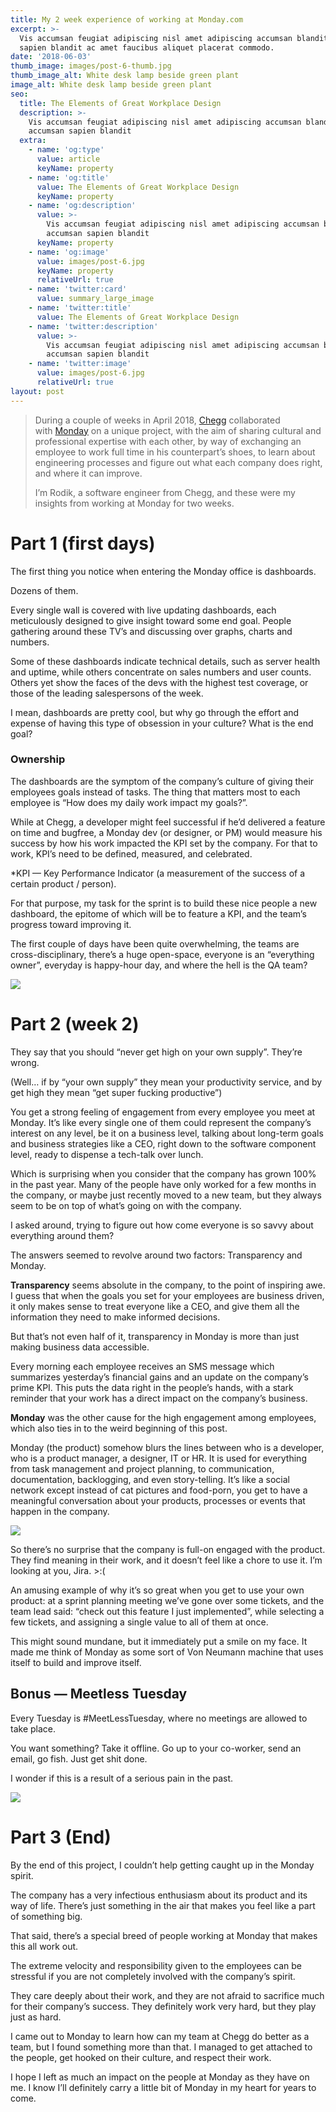 ```yaml
---
title: My 2 week experience of working at Monday.com
excerpt: >-
  Vis accumsan feugiat adipiscing nisl amet adipiscing accumsan blandit accumsan
  sapien blandit ac amet faucibus aliquet placerat commodo.
date: '2018-06-03'
thumb_image: images/post-6-thumb.jpg
thumb_image_alt: White desk lamp beside green plant
image_alt: White desk lamp beside green plant
seo:
  title: The Elements of Great Workplace Design
  description: >-
    Vis accumsan feugiat adipiscing nisl amet adipiscing accumsan blandit
    accumsan sapien blandit
  extra:
    - name: 'og:type'
      value: article
      keyName: property
    - name: 'og:title'
      value: The Elements of Great Workplace Design
      keyName: property
    - name: 'og:description'
      value: >-
        Vis accumsan feugiat adipiscing nisl amet adipiscing accumsan blandit
        accumsan sapien blandit
      keyName: property
    - name: 'og:image'
      value: images/post-6.jpg
      keyName: property
      relativeUrl: true
    - name: 'twitter:card'
      value: summary_large_image
    - name: 'twitter:title'
      value: The Elements of Great Workplace Design
    - name: 'twitter:description'
      value: >-
        Vis accumsan feugiat adipiscing nisl amet adipiscing accumsan blandit
        accumsan sapien blandit
    - name: 'twitter:image'
      value: images/post-6.jpg
      relativeUrl: true
layout: post
---
```

> During a couple of weeks in April 2018, [Chegg](http://www.chegg.com/) collaborated with [Monday](http://www.monday.com/) on a unique project, with the aim of sharing cultural and professional expertise with each other, by way of exchanging an employee to work full time in his counterpart’s shoes, to learn about engineering processes and figure out what each company does right, and where it can improve.
>
> I’m Rodik, a software engineer from Chegg, and these were my insights from working at Monday for two weeks.

# **Part 1 (first days)**

The first thing you notice when entering the Monday office is dashboards.

Dozens of them.

Every single wall is covered with live updating dashboards, each meticulously designed to give insight toward some end goal. People gathering around these TV’s and discussing over graphs, charts and numbers.

Some of these dashboards indicate technical details, such as server health and uptime, while others concentrate on sales numbers and user counts. Others yet show the faces of the devs with the highest test coverage, or those of the leading salespersons of the week.

I mean, dashboards are pretty cool, but why go through the effort and expense of having this type of obsession in your culture? What is the end goal?

### Ownership

The dashboards are the symptom of the company’s culture of giving their employees goals instead of tasks. The thing that matters most to each employee is “How does my daily work impact my goals?”.

While at Chegg, a developer might feel successful if he’d delivered a feature on time and bugfree, a Monday dev (or designer, or PM) would measure his success by how his work impacted the KPI set by the company. For that to work, KPI’s need to be defined, measured, and celebrated.

\*KPI — Key Performance Indicator (a measurement of the success of a certain product / person).

For that purpose, my task for the sprint is to build these nice people a new dashboard, the epitome of which will be to feature a KPI, and the team’s progress toward improving it.

The first couple of days have been quite overwhelming, the teams are cross-disciplinary, there’s a huge open-space, everyone is an “everything owner”, everyday is happy-hour day, and where the hell is the QA team?

![](/\_static/app-assets/images/0\_REsmE5Gmf4MsvmD1.png)

# **Part 2 (week 2)**

They say that you should “never get high on your own supply”. They’re wrong.

(Well… if by “your own supply” they mean your productivity service, and by get high they mean “get super fucking productive”)

You get a strong feeling of engagement from every employee you meet at Monday. It’s like every single one of them could represent the company’s interest on any level, be it on a business level, talking about long-term goals and business strategies like a CEO, right down to the software component level, ready to dispense a tech-talk over lunch.

Which is surprising when you consider that the company has grown 100% in the past year. Many of the people have only worked for a few months in the company, or maybe just recently moved to a new team, but they always seem to be on top of what’s going on with the company.

I asked around, trying to figure out how come everyone is so savvy about everything around them?

The answers seemed to revolve around two factors: Transparency and Monday.

**Transparency** seems absolute in the company, to the point of inspiring awe. I guess that when the goals you set for your employees are business driven, it only makes sense to treat everyone like a CEO, and give them all the information they need to make informed decisions.

But that’s not even half of it, transparency in Monday is more than just making business data accessible.

Every morning each employee receives an SMS message which summarizes yesterday’s financial gains and an update on the company’s prime KPI. This puts the data right in the people’s hands, with a stark reminder that your work has a direct impact on the company’s business.

**Monday** was the other cause for the high engagement among employees, which also ties in to the weird beginning of this post.

Monday (the product) somehow blurs the lines between who is a developer, who is a product manager, a designer, IT or HR. It is used for everything from task management and project planning, to communication, documentation, backlogging, and even story-telling. It’s like a social network except instead of cat pictures and food-porn, you get to have a meaningful conversation about your products, processes or events that happen in the company.

![](https://miro.medium.com/max/1296/0\*vA6U_hkAUIoApPx9)

So there’s no surprise that the company is full-on engaged with the product. They find meaning in their work, and it doesn’t feel like a chore to use it. I’m looking at you, Jira. >:(

An amusing example of why it’s so great when you get to use your own product: at a sprint planning meeting we’ve gone over some tickets, and the team lead said: “check out this feature I just implemented”, while selecting a few tickets, and assigning a single value to all of them at once.

This might sound mundane, but it immediately put a smile on my face. It made me think of Monday as some sort of Von Neumann machine that uses itself to build and improve itself.

## **Bonus — Meetless Tuesday**

Every Tuesday is #MeetLessTuesday, where no meetings are allowed to take place.

You want something? Take it offline. Go up to your co-worker, send an email, go fish. Just get shit done.

I wonder if this is a result of a serious pain in the past.

![](https://miro.medium.com/max/1080/0\*xMWVloa0L9bulaBF)

# **Part 3 (End)**

By the end of this project, I couldn’t help getting caught up in the Monday spirit.

The company has a very infectious enthusiasm about its product and its way of life. There’s just something in the air that makes you feel like a part of something big.

That said, there’s a special breed of people working at Monday that makes this all work out.

The extreme velocity and responsibility given to the employees can be stressful if you are not completely involved with the company’s spirit.

They care deeply about their work, and they are not afraid to sacrifice much for their company’s success. They definitely work very hard, but they play just as hard.

I came out to Monday to learn how can my team at Chegg do better as a team, but I found something more than that. I managed to get attached to the people, get hooked on their culture, and respect their work.

I hope I left as much an impact on the people at Monday as they have on me. I know I’ll definitely carry a little bit of Monday in my heart for years to come.
